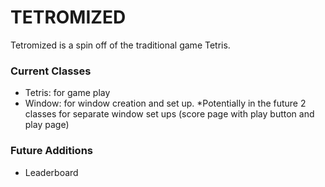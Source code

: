# TETROMIZED

Tetromized is a spin off of the traditional game Tetris.

### Current Classes
- Tetris: for game play
- Window: for window creation and set up.
    *Potentially in the future 2 classes for separate window set ups (score page with play button and play page)
    
### Future Additions
- Leaderboard
